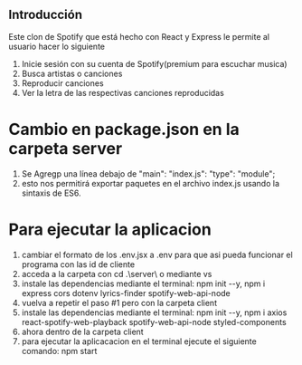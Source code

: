 
## Introducción

Este clon de Spotify que está hecho con React y Express le permite al usuario hacer lo siguiente

1. Inicie sesión con su cuenta de Spotify(premium para escuchar musica)
2. Busca artistas o canciones
3. Reproducir canciones
4. Ver la letra de las respectivas canciones reproducidas

# Cambio en package.json en la carpeta server 

1. Se Agregp una línea debajo de "main": "index.js": "type": "module";
2. esto nos permitirá exportar paquetes en el archivo index.js usando la sintaxis de ES6.

# Para ejecutar la aplicacion 
1. cambiar el formato de los .env.jsx a .env para que asi pueda funcionar el programa con las id de cliente
2. acceda a la carpeta con cd .\server\ o mediante vs
3. instale las dependencias mediante el terminal: npm init --y, npm i express cors dotenv lyrics-finder spotify-web-api-node
4. vuelva a repetir el paso #1 pero con la carpeta client
5. instale las dependencias mediante el terminal: npm init --y, npm i axios react-spotify-web-playback spotify-web-api-node styled-components
6. ahora dentro de la carpeta client 
7. para ejecutar la aplicacacion en el terminal ejecute el siguiente comando: npm start
